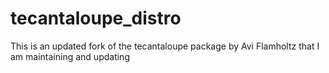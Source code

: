 # tecantaloupe_distro
This is an updated fork of the tecantaloupe package by Avi Flamholtz that I am maintaining and updating
